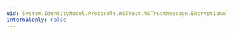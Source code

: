 ```yaml
---
uid: System.IdentityModel.Protocols.WSTrust.WSTrustMessage.EncryptionAlgorithm
internalonly: False
---
```

